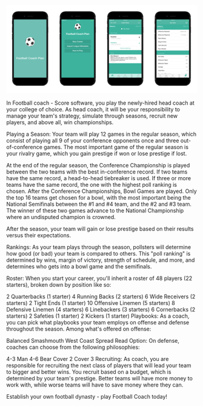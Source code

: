 ![image](https://github.com/worldfootballplay/worldcupfootball/blob/master/appl.png)

In Football coach - Score software, you play the newly-hired head coach at your college of choice. As head coach, it will be your responsibility to manage your team's strategy, simulate through seasons, recruit new players, and above all, win championships.

Playing a Season: Your team will play 12 games in the regular season, which consist of playing all 9 of your conference opponents once and three out-of-conference games. The most important game of the regular season is your rivalry game, which you gain prestige if won or lose prestige if lost.

At the end of the regular season, the Conference Championship is played between the two teams with the best in-conference record. If two teams have the same record, a head-to-head tiebreaker is used. If three or more teams have the same record, the one with the highest poll ranking is chosen. After the Conference Championships, Bowl Games are played. Only the top 16 teams get chosen for a bowl, with the most important being the National Semifinals between the #1 and #4 team, and the #2 and #3 team. The winner of these two games advance to the National Championship where an undisputed champion is crowned.

After the season, your team will gain or lose prestige based on their results versus their expectations.

Rankings: As your team plays through the season, pollsters will determine how good (or bad) your team is compared to others. This "poll ranking" is determined by wins, margin of victory, strength of schedule, and more, and determines who gets into a bowl game and the semifinals.

Roster: When you start your career, you'll inherit a roster of 48 players (22 starters), broken down by position like so:

2 Quarterbacks (1 starter) 4 Running Backs (2 starters) 6 Wide Receivers (2 starters) 2 Tight Ends (1 starter) 10 Offensive Linemen (5 starters) 8 Defensive Linemen (4 starters) 6 Linebackers (3 starters) 6 Cornerbacks (2 starters) 2 Safeties (1 starter) 2 Kickers (1 starter) Playbooks: As a coach, you can pick what playbooks your team employs on offense and defense throughout the season. Among what's offered on offense:

Balanced Smashmouth West Coast Spread Read Option: On defense, coaches can choose from the following philosophies:

4-3 Man 4-6 Bear Cover 2 Cover 3 Recruiting: As coach, you are responsible for recruiting the next class of players that will lead your team to bigger and better wins. You recruit based on a budget, which is determined by your team's prestige. Better teams will have more money to work with, while worse teams will have to save money where they can.

Establish your own football dynasty - play Football Coach today!
